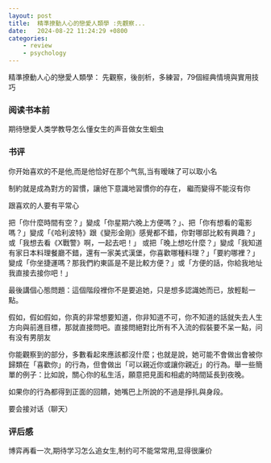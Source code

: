 ```yaml
---
layout: post
title:  精準撩動人心的戀愛人類學 :先觀察...
date:   2024-08-22 11:24:29 +0800
categories: 
    - review
    - psychology
---
```


精準撩動人心的戀愛人類學： 先觀察，後剖析，多練習，79個經典情境與實用技巧

### 阅读书本前

期待戀愛人类学教导怎么懂女生的声音做女生蛔虫

### 书评

你开始喜欢的不是他,而是他恰好在那个气氛,当有暧昧了可以取小名

制約就是成為對方的習慣，讓他下意識地習慣你的存在，
繼而變得不能沒有你

跟喜欢的人要有平常心

把「你什麼時間有空？」變成「你星期六晚上方便嗎？」、把「你有想看的電影嗎？」變成「《哈利波特》跟《變形金剛》感覺都不錯，你對哪部比較有興趣？」或「我想去看《X戰警》啊，一起去吧！」
或把「晚上想吃什麼？」變成「我知道有家日本料理餐廳不錯，還有一家美式漢堡，你喜歡哪種料理？」「要約哪裡？」變成「你坐捷運嗎？那我們約東區是不是比較方便？」或「方便的話，你給我地址我直接去接你吧！」

最後講個心態問題：這個階段裡你不是要追她，只是想多認識她而已，放輕鬆一點。

假如，假如假如，你真的非常想要知道，你非知道不可，你不知道的話就失去人生方向與前進目標，那就直接問吧。直接問絕對比所有不入流的假裝要不呆一點，问有没有男朋友

你能觀察到的部分，多數看起來應該都沒什麼；也就是說，她可能不會做出會被你歸類在「喜歡你」的行為，但會做出「可以親近你或讓你親近」的行為。舉一些簡單的例子：比如說，關心你的私生活，願意把見面和相處的時間延長到夜晚。

如果你的行為都得到正面的回饋，她嘴巴上所說的不過是掙扎與身段。

要会接对话（聊天）

### 评后感

博弈再看一次,期待学习怎么追女生,制约可不能常常用,显得很廉价